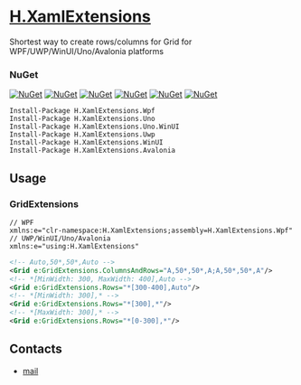 # [H.XamlExtensions](https://github.com/HavenDV/H.XamlExtensions/) 

Shortest way to create rows/columns for Grid for WPF/UWP/WinUI/Uno/Avalonia platforms

### NuGet

[![NuGet](https://img.shields.io/nuget/dt/H.XamlExtensions.Wpf.svg?style=flat-square&label=H.XamlExtensions.Wpf)](https://www.nuget.org/packages/H.XamlExtensions.Wpf/)
[![NuGet](https://img.shields.io/nuget/dt/H.XamlExtensions.Uno.svg?style=flat-square&label=H.XamlExtensions.Uno)](https://www.nuget.org/packages/H.XamlExtensions.Uno/)
[![NuGet](https://img.shields.io/nuget/dt/H.XamlExtensions.Uno.WinUI.svg?style=flat-square&label=H.XamlExtensions.Uno.WinUI)](https://www.nuget.org/packages/H.XamlExtensions.Uno.WinUI/)
[![NuGet](https://img.shields.io/nuget/dt/H.XamlExtensions.Uwp.svg?style=flat-square&label=H.XamlExtensions.Uwp)](https://www.nuget.org/packages/H.XamlExtensions.Uwp/)
[![NuGet](https://img.shields.io/nuget/dt/H.XamlExtensions.WinUI.svg?style=flat-square&label=H.XamlExtensions.WinUI)](https://www.nuget.org/packages/H.XamlExtensions.WinUI/)
[![NuGet](https://img.shields.io/nuget/dt/H.XamlExtensions.Avalonia.svg?style=flat-square&label=H.XamlExtensions.Avalonia)](https://www.nuget.org/packages/H.XamlExtensions.Avalonia/)

```
Install-Package H.XamlExtensions.Wpf
Install-Package H.XamlExtensions.Uno
Install-Package H.XamlExtensions.Uno.WinUI
Install-Package H.XamlExtensions.Uwp
Install-Package H.XamlExtensions.WinUI
Install-Package H.XamlExtensions.Avalonia
```

## Usage

### GridExtensions
```
// WPF
xmlns:e="clr-namespace:H.XamlExtensions;assembly=H.XamlExtensions.Wpf" 
// UWP/WinUI/Uno/Avalonia
xmlns:e="using:H.XamlExtensions"
```
```xml
<!-- Auto,50*,50*,Auto -->
<Grid e:GridExtensions.ColumnsAndRows="A,50*,50*,A;A,50*,50*,A"/>
<!-- *[MinWidth: 300, MaxWidth: 400],Auto -->
<Grid e:GridExtensions.Rows="*[300-400],Auto"/>
<!-- *[MinWidth: 300],* -->
<Grid e:GridExtensions.Rows="*[300],*"/>
<!-- *[MaxWidth: 300],* -->
<Grid e:GridExtensions.Rows="*[0-300],*"/>
```

## Contacts
* [mail](mailto:havendv@gmail.com)